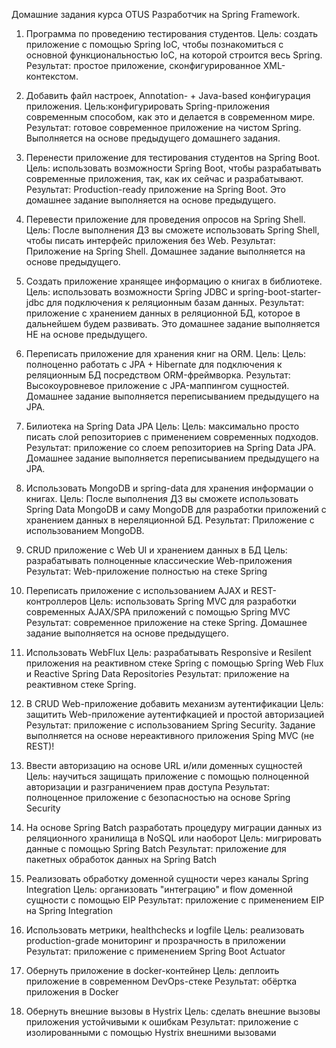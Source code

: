 Домашние задания курса OTUS Разработчик на Spring Framework.

1. Программа по проведению тестирования студентов.
Цель: создать приложение с помощью Spring IoC, чтобы познакомиться с основной функциональностью IoC, на которой строится весь Spring.
Результат: простое приложение, сконфигурированное XML-контекстом.

2. Добавить файл настроек, Annotation- + Java-based конфигурация приложения.
Цель:конфигурировать Spring-приложения современным способом, как это и делается в современном мире.
Результат: готовое современное приложение на чистом Spring.
Выполняется на основе предыдущего домашнего задания.

3. Перенести приложение для тестирования студентов на Spring Boot.
Цель: использовать возможности Spring Boot, чтобы разрабатывать современные приложения, так, как их сейчас и разрабатывают. 
Результат: Production-ready приложение на Spring Boot.
Это домашнее задание выполняется на основе предыдущего.

4. Перевести приложение для проведения опросов на Spring Shell.
Цель: После выполнения ДЗ вы сможете использовать Spring Shell, чтобы писать интерфейс приложения без Web. 
Результат: Приложение на Spring Shell.
Домашнее задание выполняется на основе предыдущего.

5. Создать приложение хранящее информацию о книгах в библиотеке.
Цель: использовать возможности Spring JDBC и spring-boot-starter-jdbc для подключения к реляционным базам данных.
Результат: приложение с хранением данных в реляционной БД, которое в дальнейшем будем развивать.
Это домашнее задание выполняется НЕ на основе предыдущего.

6. Переписать приложение для хранения книг на ORM.
Цель: Цель: полноценно работать с JPA + Hibernate для подключения к реляционным БД посредством ORM-фреймворка. 
Результат: Высокоуровневое приложение с JPA-маппингом сущностей.
Домашнее задание выполняется переписыванием предыдущего на JPA.

7. Билиотека на Spring Data JPA
Цель: Цель: максимально просто писать слой репозиториев с применением современных подходов.
Результат: приложение со слоем репозиториев на Spring Data JPA.
Домашнее задание выполняется переписыванием предыдущего на JPA.

8. Использовать MongoDB и spring-data для хранения информации о книгах.
Цель: После выполнения ДЗ вы сможете использовать Spring Data MongoDB и саму MongoDB для разработки приложений с хранением данных в нереляционной БД. 
Результат: Приложение с использованием MongoDB.

9. CRUD приложение с Web UI и хранением данных в БД
Цель: разрабатывать полноценные классические Web-приложения Результат: Web-приложение полностью на стеке Spring

10. Переписать приложение с использованием AJAX и REST-контроллеров
Цель: использовать Spring MVC для разработки современных AJAX/SPA приложений c помощью Spring MVC Результат: современное приложение на стеке Spring. Домашнее задание выполняется на основе предыдущего.

11. Использовать WebFlux
Цель: разрабатывать Responsive и Resilent приложения на реактивном стеке Spring c помощью Spring Web Flux и Reactive Spring Data Repositories Результат: приложение на реактивном стеке Spring.

12. В CRUD Web-приложение добавить механизм аутентификации
Цель: защитить Web-приложение аутентифкацией и простой авторизацией Результат: приложение с использованием Spring Security. Задание выполняется на основе нереактивного приложения Sping MVC (не REST)!

13. Ввести авторизацию на основе URL и/или доменных сущностей
Цель: научиться защищать приложение с помощью полноценной авторизации и разграничением прав доступа Результат: полноценное приложение с безопасностью на основе Spring Security

14. На основе Spring Batch разработать процедуру миграции данных из реляционного хранилища в NoSQL или наоборот
Цель: мигрировать данные с помощью Spring Batch Результат: приложение для пакетных обработок данных на Spring Batch

15. Реализовать обработку доменной сущности через каналы Spring Integration
Цель: организовать "интеграцию" и flow доменной сущности с помощью EIP Результат: приложение c применением EIP на Spring Integration

16. Использовать метрики, healthchecks и logfile
Цель: реализовать production-grade мониторинг и прозрачность в приложении Результат: приложение с применением Spring Boot Actuator

17. Обернуть приложение в docker-контейнер
Цель: деплоить приложение в современном DevOps-стеке Результат: обёртка приложения в Docker

18. Обернуть внешние вызовы в Hystrix
Цель: сделать внешние вызовы приложения устойчивыми к ошибкам Результат: приложение с изолированными с помощью Hystrix внешними вызовами

